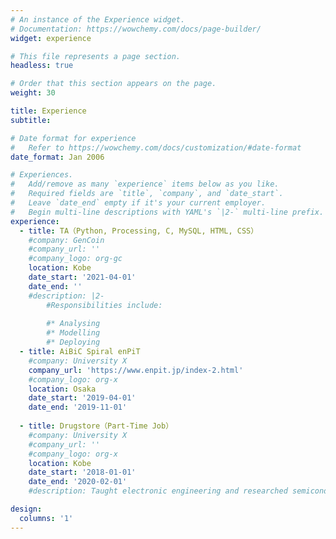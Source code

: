 ```yaml
---
# An instance of the Experience widget.
# Documentation: https://wowchemy.com/docs/page-builder/
widget: experience

# This file represents a page section.
headless: true

# Order that this section appears on the page.
weight: 30

title: Experience
subtitle:

# Date format for experience
#   Refer to https://wowchemy.com/docs/customization/#date-format
date_format: Jan 2006

# Experiences.
#   Add/remove as many `experience` items below as you like.
#   Required fields are `title`, `company`, and `date_start`.
#   Leave `date_end` empty if it's your current employer.
#   Begin multi-line descriptions with YAML's `|2-` multi-line prefix.
experience:
  - title: TA（Python, Processing, C, MySQL, HTML, CSS）
    #company: GenCoin
    #company_url: ''
    #company_logo: org-gc
    location: Kobe
    date_start: '2021-04-01'
    date_end: ''
    #description: |2-
        #Responsibilities include:
        
        #* Analysing
        #* Modelling
        #* Deploying
  - title: AiBiC Spiral enPiT
    #company: University X
    company_url: 'https://www.enpit.jp/index-2.html'
    #company_logo: org-x
    location: Osaka
    date_start: '2019-04-01'
    date_end: '2019-11-01'
        
  - title: Drugstore（Part-Time Job）
    #company: University X
    #company_url: ''
    #company_logo: org-x
    location: Kobe
    date_start: '2018-01-01'
    date_end: '2020-02-01'
    #description: Taught electronic engineering and researched semiconductor physics.

design:
  columns: '1'
---
```

